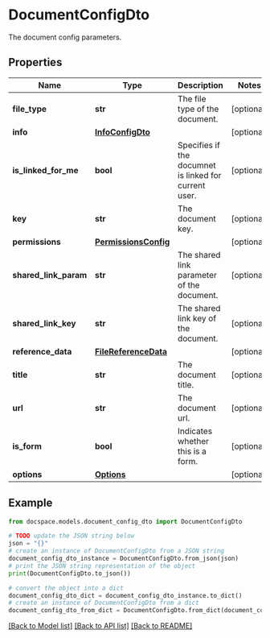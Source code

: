 # DocumentConfigDto

The document config parameters.

## Properties

Name | Type | Description | Notes
------------ | ------------- | ------------- | -------------
**file_type** | **str** | The file type of the document. | [optional] 
**info** | [**InfoConfigDto**](InfoConfigDto.md) |  | [optional] 
**is_linked_for_me** | **bool** | Specifies if the documnet is linked for current user. | [optional] 
**key** | **str** | The document key. | [optional] 
**permissions** | [**PermissionsConfig**](PermissionsConfig.md) |  | [optional] 
**shared_link_param** | **str** | The shared link parameter of the document. | [optional] 
**shared_link_key** | **str** | The shared link key of the document. | [optional] 
**reference_data** | [**FileReferenceData**](FileReferenceData.md) |  | [optional] 
**title** | **str** | The document title. | [optional] 
**url** | **str** | The document url. | [optional] 
**is_form** | **bool** | Indicates whether this is a form. | [optional] 
**options** | [**Options**](Options.md) |  | [optional] 

## Example

```python
from docspace.models.document_config_dto import DocumentConfigDto

# TODO update the JSON string below
json = "{}"
# create an instance of DocumentConfigDto from a JSON string
document_config_dto_instance = DocumentConfigDto.from_json(json)
# print the JSON string representation of the object
print(DocumentConfigDto.to_json())

# convert the object into a dict
document_config_dto_dict = document_config_dto_instance.to_dict()
# create an instance of DocumentConfigDto from a dict
document_config_dto_from_dict = DocumentConfigDto.from_dict(document_config_dto_dict)
```
[[Back to Model list]](../README.md#documentation-for-models) [[Back to API list]](../README.md#documentation-for-api-endpoints) [[Back to README]](../README.md)


